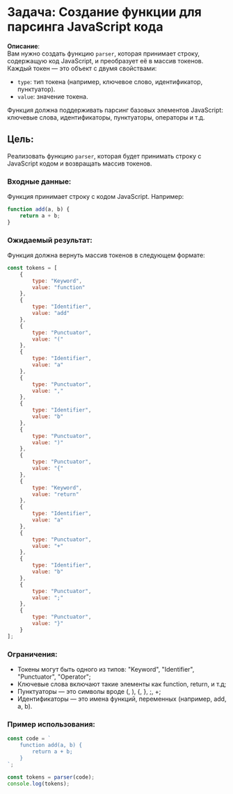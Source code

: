 # Задача: Создание функции для парсинга JavaScript кода

**Описание**:  
Вам нужно создать функцию `parser`, которая принимает строку, содержащую код JavaScript, и преобразует её в массив токенов. Каждый токен — это объект с двумя свойствами:
- `type`: тип токена (например, ключевое слово, идентификатор, пунктуатор).
- `value`: значение токена.

Функция должна поддерживать парсинг базовых элементов JavaScript: ключевые слова, идентификаторы, пунктуаторы, операторы и т.д.

## Цель:  
Реализовать функцию `parser`, которая будет принимать строку с JavaScript кодом и возвращать массив токенов.

### Входные данные:  
Функция принимает строку с кодом JavaScript. Например:
```javascript
function add(a, b) {
    return a + b;
}
```

### Ожидаемый результат:
Функция должна вернуть массив токенов в следующем формате:

```javascript
const tokens = [
    {
        type: "Keyword",
        value: "function"
    },
    {
        type: "Identifier",
        value: "add"
    },
    {
        type: "Punctuator",
        value: "("
    },
    {
        type: "Identifier",
        value: "a"
    },
    {
        type: "Punctuator",
        value: ","
    },
    {
        type: "Identifier",
        value: "b"
    },
    {
        type: "Punctuator",
        value: ")"
    },
    {
        type: "Punctuator",
        value: "{"
    },
    {
        type: "Keyword",
        value: "return"
    },
    {
        type: "Identifier",
        value: "a"
    },
    {
        type: "Punctuator",
        value: "+"
    },
    {
        type: "Identifier",
        value: "b"
    },
    {
        type: "Punctuator",
        value: ";"
    },
    {
        type: "Punctuator",
        value: "}"
    }
];
```

### Ограничения: 
- Токены могут быть одного из типов: "Keyword", "Identifier", "Punctuator", "Operator";
- Ключевые слова включают такие элементы как function, return, и т.д;
- Пунктуаторы — это символы вроде (, ), {, }, ;, +;
- Идентификаторы — это имена функций, переменных (например, add, a, b).

### Пример использования:

```javascript
const code = `
    function add(a, b) {
        return a + b;
    }
`;

const tokens = parser(code);
console.log(tokens);
```